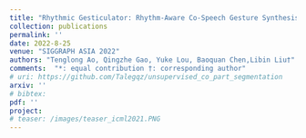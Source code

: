 ```yaml
---
title: "Rhythmic Gesticulator: Rhythm-Aware Co-Speech Gesture Synthesis with Hierarchical Neural Embeddings"
collection: publications
permalink: ''
date: 2022-8-25
venue: "SIGGRAPH ASIA 2022"
authors: "Tenglong Ao, Qingzhe Gao, Yuke Lou, Baoquan Chen,Libin Liu†"
comments:  "*: equal contribution †: corresponding author"
# uri: https://github.com/Talegqz/unsupervised_co_part_segmentation
arxiv: ''
# bibtex: 
pdf: ''
project: 
# teaser: /images/teaser_icml2021.PNG
---
```

<!-- coming soon! -->
